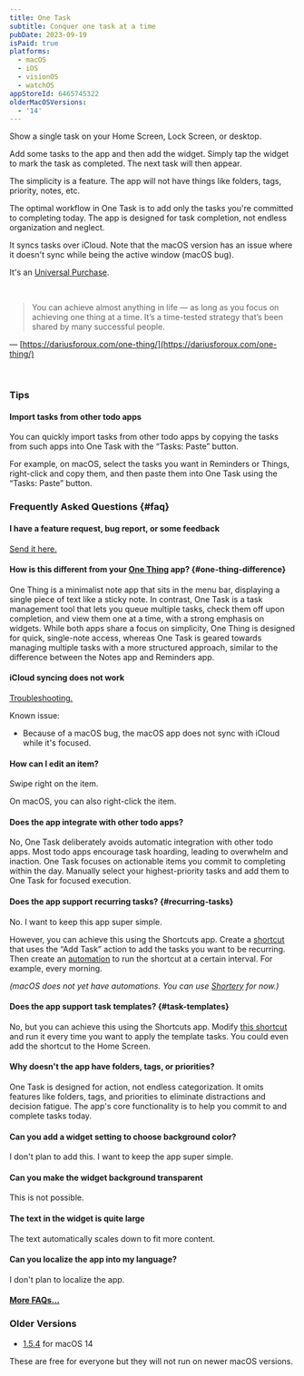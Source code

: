 ```yaml
---
title: One Task
subtitle: Conquer one task at a time
pubDate: 2023-09-19
isPaid: true
platforms:
  - macOS
  - iOS
  - visionOS
  - watchOS
appStoreId: 6465745322
olderMacOSVersions:
  - '14'
---
```


Show a single task on your Home Screen, Lock Screen, or desktop.

Add some tasks to the app and then add the widget. Simply tap the widget to mark the task as completed. The next task will then appear.

The simplicity is a feature. The app will not have things like folders, tags, priority, notes, etc.

The optimal workflow in One Task is to add only the tasks you're committed to completing today. The app is designed for task completion, not endless organization and neglect.

<!-- Syncs seamlessly across your devices with iCloud. -->

It syncs tasks over iCloud. Note that the macOS version has an issue where it doesn't sync while being the active window (macOS bug).

It's an [Universal Purchase](/apps/faq#universal-purchase).

<br>

> You can achieve almost anything in life — as long as you focus on achieving one thing at a time. It’s a time-tested strategy that’s been shared by many successful people.

— [https://dariusforoux.com/one-thing/](https://dariusforoux.com/one-thing/)

<br>

### Tips

#### Import tasks from other todo apps

You can quickly import tasks from other todo apps by copying the tasks from such apps into One Task with the “Tasks: Paste” button.

For example, on macOS, select the tasks you want in Reminders or Things, right-click and copy them, and then paste them into One Task using the “Tasks: Paste” button.

### Frequently Asked Questions {#faq}

#### I have a feature request, bug report, or some feedback

[Send it here.](https://sindresorhus.com/feedback?product=One%20Task&referrer=Website-FAQ)

#### How is this different from your [One Thing](/one-thing) app? {#one-thing-difference}

One Thing is a minimalist note app that sits in the menu bar, displaying a single piece of text like a sticky note. In contrast, One Task is a task management tool that lets you queue multiple tasks, check them off upon completion, and view them one at a time, with a strong emphasis on widgets. While both apps share a focus on simplicity, One Thing is designed for quick, single-note access, whereas One Task is geared towards managing multiple tasks with a more structured approach, similar to the difference between the Notes app and Reminders app.

#### iCloud syncing does not work

[Troubleshooting.](/apps/faq#icloud-sync)

Known issue:
- Because of a macOS bug, the macOS app does not sync with iCloud while it's focused.

#### How can I edit an item?

Swipe right on the item.

On macOS, you can also right-click the item.

#### Does the app integrate with other todo apps?

No, One Task deliberately avoids automatic integration with other todo apps. Most todo apps encourage task hoarding, leading to overwhelm and inaction. One Task focuses on actionable items you commit to completing within the day. Manually select your highest-priority tasks and add them to One Task for focused execution.

#### Does the app support recurring tasks? {#recurring-tasks}

No. I want to keep this app super simple.

However, you can achieve this using the Shortcuts app. Create a [shortcut](https://support.apple.com/guide/shortcuts/welcome/ios) that uses the “Add Task” action to add the tasks you want to be recurring. Then create an [automation](https://support.apple.com/guide/shortcuts/apdfbdbd7123/7.0/ios/17.0) to run the shortcut at a certain interval. For example, every morning.

*(macOS does not yet have automations. You can use [Shortery](https://apps.apple.com/app/id1594183810) for now.)*

#### Does the app support task templates? {#task-templates}

No, but you can achieve this using the Shortcuts app. Modify [this shortcut](https://www.icloud.com/shortcuts/51edae78b820457a89d12715a053fac6) and run it every time you want to apply the template tasks. You could even add the shortcut to the Home Screen.

#### Why doesn't the app have folders, tags, or priorities?

One Task is designed for action, not endless categorization. It omits features like folders, tags, and priorities to eliminate distractions and decision fatigue. The app's core functionality is to help you commit to and complete tasks today.

#### Can you add a widget setting to choose background color?

I don't plan to add this. I want to keep the app super simple.

#### Can you make the widget background transparent

This is not possible.

#### The text in the widget is quite large

The text automatically scales down to fit more content.

#### Can you localize the app into my language?

I don't plan to localize the app.

#### [More FAQs…](/apps/faq)

### Older Versions

- [1.5.4](https://github.com/user-attachments/files/18549490/One.Task.1.5.4.-.macOS.14.zip) for macOS 14

These are free for everyone but they will not run on newer macOS versions.
